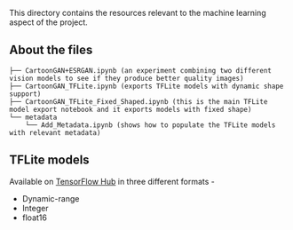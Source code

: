 This directory contains the resources relevant to the machine learning aspect of the project. 

## About the files

```
├── CartoonGAN+ESRGAN.ipynb (an experiment combining two different vision models to see if they produce better quality images)
├── CartoonGAN_TFLite.ipynb (exports TFLite models with dynamic shape support)
├── CartoonGAN_TFLite_Fixed_Shaped.ipynb (this is the main TFLite model export notebook and it exports models with fixed shape)
└── metadata
    └── Add_Metadata.ipynb (shows how to populate the TFLite models with relevant metadata) 
```

## TFLite models

Available on [TensorFlow Hub](https://tfhub.dev/sayakpaul/lite-model/cartoongan/dr/1) in three different formats - 

- Dynamic-range
- Integer
- float16
